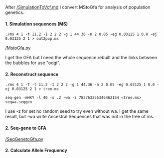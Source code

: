 After [/SimulationToVcf.md](SimulationToVcf.md) I convert MStoGfa for analysis of population genetics.

#### 1. Simulation sequences (MS) 

```
./ms 4 1 -t 11.2 -I 2 2 2 -g 1 44.36 -n 2 0.05 -eg 0.03125 1 0.0 -ej 0.03125 2 1 > out2pop.ms
```
 [/MstoGfa.py](MstoGfa.py)

I get the GFA but I need the whole sequence rebuilt and the links between the bubbles for use "odgi".


#### 2. Reconstruct sequence

```
./ms 4 1 -T -t 11.2 -I 2 2 2 -g 1 44.36 -n 2 0.05 -eg 0.03125 1 0.0 -ej 0.03125 2 1 > tree.ms
```
 
 ```
 seq-gen -mHKY -l 40 -s .2 -wa -z 783763255346462154 <tree.ms> seqwa.seqgen
```
 I use -z for set no random seed to try even without wa. 
 I get the same result, but -wa write Ancestral Sequences that was not in the tree of ms.
 
 #### 2. Seq-gene to GFA

 [/SeqGenetoGfa.py](SeqgenToGfa.py)
 
 
 #### 2. Calculate Allele Frequency
 
